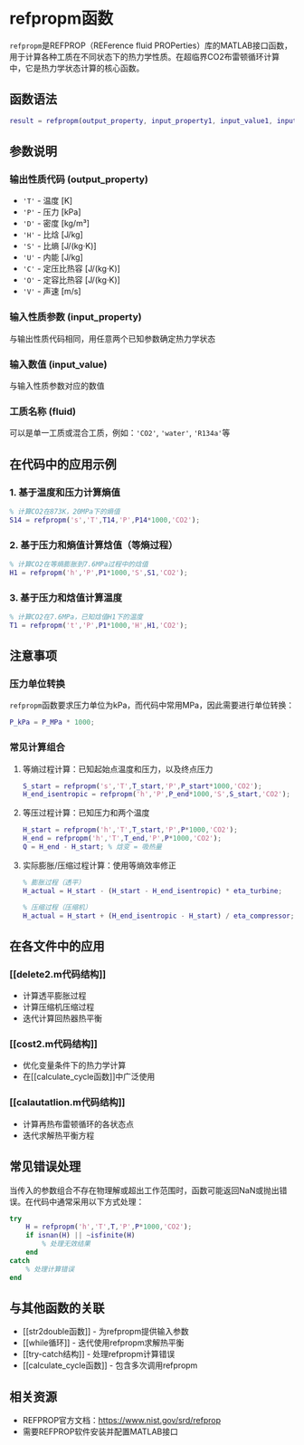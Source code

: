 # refpropm函数

`refpropm`是REFPROP（REFerence fluid PROPerties）库的MATLAB接口函数，用于计算各种工质在不同状态下的热力学性质。在超临界CO2布雷顿循环计算中，它是热力学状态计算的核心函数。

## 函数语法

```matlab
result = refpropm(output_property, input_property1, input_value1, input_property2, input_value2, fluid)
```

## 参数说明

### 输出性质代码 (output_property)
- `'T'` - 温度 [K]
- `'P'` - 压力 [kPa]
- `'D'` - 密度 [kg/m³]
- `'H'` - 比焓 [J/kg]
- `'S'` - 比熵 [J/(kg·K)]
- `'U'` - 内能 [J/kg]
- `'C'` - 定压比热容 [J/(kg·K)]
- `'O'` - 定容比热容 [J/(kg·K)]
- `'V'` - 声速 [m/s]

### 输入性质参数 (input_property)
与输出性质代码相同，用任意两个已知参数确定热力学状态

### 输入数值 (input_value)
与输入性质参数对应的数值

### 工质名称 (fluid)
可以是单一工质或混合工质，例如：`'CO2'`, `'water'`, `'R134a'`等

## 在代码中的应用示例

### 1. 基于温度和压力计算熵值
```matlab
% 计算CO2在873K，20MPa下的熵值
S14 = refpropm('s','T',T14,'P',P14*1000,'CO2');
```

### 2. 基于压力和熵值计算焓值（等熵过程）
```matlab
% 计算CO2在等熵膨胀到7.6MPa过程中的焓值
H1 = refpropm('h','P',P1*1000,'S',S1,'CO2');
```

### 3. 基于压力和焓值计算温度
```matlab
% 计算CO2在7.6MPa，已知焓值H1下的温度
T1 = refpropm('t','P',P1*1000,'H',H1,'CO2');
```

## 注意事项

### 压力单位转换
`refpropm`函数要求压力单位为kPa，而代码中常用MPa，因此需要进行单位转换：
```matlab
P_kPa = P_MPa * 1000;
```

### 常见计算组合
1. 等熵过程计算：已知起始点温度和压力，以及终点压力
   ```matlab
   S_start = refpropm('s','T',T_start,'P',P_start*1000,'CO2');
   H_end_isentropic = refpropm('h','P',P_end*1000,'S',S_start,'CO2');
   ```

2. 等压过程计算：已知压力和两个温度
   ```matlab
   H_start = refpropm('h','T',T_start,'P',P*1000,'CO2');
   H_end = refpropm('h','T',T_end,'P',P*1000,'CO2');
   Q = H_end - H_start; % 焓变 = 吸热量
   ```

3. 实际膨胀/压缩过程计算：使用等熵效率修正
   ```matlab
   % 膨胀过程（透平）
   H_actual = H_start - (H_start - H_end_isentropic) * eta_turbine;
   
   % 压缩过程（压缩机）
   H_actual = H_start + (H_end_isentropic - H_start) / eta_compressor;
   ```

## 在各文件中的应用

### [[delete2.m代码结构]]
- 计算透平膨胀过程
- 计算压缩机压缩过程
- 迭代计算回热器热平衡

### [[cost2.m代码结构]]
- 优化变量条件下的热力学计算
- 在[[calculate_cycle函数]]中广泛使用

### [[calautatlion.m代码结构]]
- 计算再热布雷顿循环的各状态点
- 迭代求解热平衡方程

## 常见错误处理

当传入的参数组合不存在物理解或超出工作范围时，函数可能返回NaN或抛出错误。在代码中通常采用以下方式处理：

```matlab
try
    H = refpropm('h','T',T,'P',P*1000,'CO2');
    if isnan(H) || ~isfinite(H)
        % 处理无效结果
    end
catch
    % 处理计算错误
end
```

## 与其他函数的关联
- [[str2double函数]] - 为refpropm提供输入参数
- [[while循环]] - 迭代使用refpropm求解热平衡
- [[try-catch结构]] - 处理refpropm计算错误
- [[calculate_cycle函数]] - 包含多次调用refpropm

## 相关资源
- REFPROP官方文档：https://www.nist.gov/srd/refprop
- 需要REFPROP软件安装并配置MATLAB接口 